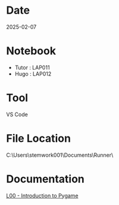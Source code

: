 # Date
2025-02-07

# Notebook
- Tutor : LAP011
- Hugo : LAP012

# Tool
VS Code

# File Location
C:\Users\stemwork001\Documents\Runner\

# Documentation
[L00 - Introduction to Pygame](https://docs.google.com/presentation/d/1hV1eZDS3aVa05LVtJlOuBTPr_YD7UE7e5tYWXT97r14/edit?usp=drive_link)
